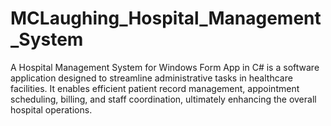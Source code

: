 # MCLaughing_Hospital_Management_System
 A Hospital Management System for Windows Form App in C# is a software application designed to streamline administrative tasks in healthcare facilities. It enables efficient patient record management, appointment scheduling, billing, and staff coordination, ultimately enhancing the overall hospital operations.
